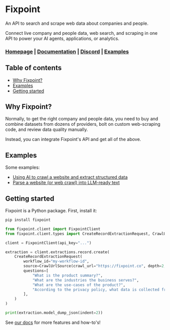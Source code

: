 # Fixpoint

An API to search and scrape web data about companies and people.

Connect live company and people data, web search, and scraping in one API to
power your AI agents, applications, or analytics.

<h3>

[Homepage](https://www.fixpoint.co/) | [Documentation](https://docs.fixpoint.co/) | [Discord](https://discord.gg/tdRmQQXAhY) | [Examples](https://github.com/gofixpoint/fixpoint/tree/main/examples)

</h3>

## Table of contents

- [Why Fixpoint?](#why-fixpoint)
- [Examples](#examples)
- [Getting started](#getting-started)


## Why Fixpoint?

Normally, to get the right company and people data, you need to buy and combine
datasets from dozens of providers, bolt on custom web-scraping code, and review
data quality manually.

Instead, you can integrate Fixpoint's API and get all of the above.

## Examples

Some examples:

- [Using AI to crawl a website and extract structured data](https://docs.fixpoint.co/examples/extract-crawl)
- [Parse a website (or web crawl) into LLM-ready text](https://docs.fixpoint.co/examples/parse-site)


## Getting started

Fixpoint is a Python package. First, install it:

```bash
pip install fixpoint
```

```python
from fixpoint.client import FixpointClient
from fixpoint.client.types import CreateRecordExtractionRequest, CrawlUrlSource

client = FixpointClient(api_key="...")

extraction = client.extractions.record.create(
    CreateRecordExtractionRequest(
        workflow_id="my-workflow-id",
        source=CrawlUrlSource(crawl_url="https://fixpoint.co", depth=2, page_limit=3),
        questions=[
            "What is the product summary?",
            "What are the industries the business serves?",
            "What are the use-cases of the product?",
            "According to the privacy policy, what data is collected from users?",
        ],
    )
)

print(extraction.model_dump_json(indent=2))
```

See [our docs](https://docs.fixpoint.co/) for more features and how-to's!
